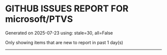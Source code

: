 
# GITHUB ISSUES REPORT FOR microsoft/PTVS


Generated on 2025-07-23 using: stale=30, all=False


Only showing items that are new to report in past 1 day(s)


---




















